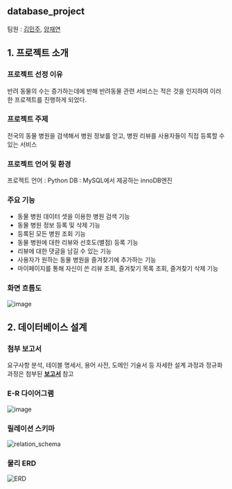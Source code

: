 ## database_project

팀원 : [김민주](https://github.com/min942773), [양재연](https://github.com/reyeon1209)

## 1. 프로젝트 소개
### 프로젝트 선정 이유
반려 동물의 수는 증가하는데에 반해 반려동물 관련 서비스는 적은 것을 인지하여 이러한 프로젝트를 진행하게 되었다.

### 프로젝트 주제
전국의 동물 병원을 검색해서 병원 정보를 얻고, 병원 리뷰를 사용자들이 직접 등록할 수 있는 서비스

### 프로젝트 언어 및 환경
프로젝트 언어 : Python
DB : MySQL에서 제공하는 innoDB엔진

### 주요 기능
* 동물 병원 데이터 셋을 이용한 병원 검색 기능
* 동물 병원 정보 등록 및 삭제 기능
* 등록된 모든 병원 조회 기능
* 동물 병원에 대한 리뷰와 선호도(별점) 등록 기능
* 리뷰에 대한 댓글을 남길 수 있는 기능
* 사용자가 원하는 동물 병원을 즐겨찾기에 추가하는 기능
* 마이페이지를 통해 자신이 쓴 리뷰 조회, 즐겨찾기 목록 조회, 즐겨찾기 삭제 기능

### 화면 흐름도
![image](https://user-images.githubusercontent.com/46713032/69898757-c9d38880-13a0-11ea-9bd5-9aafea87488f.png)

## 2. 데이터베이스 설계
### 첨부 보고서
요구사항 분석, 테이블 명세서, 용어 사전, 도메인 기술서 등 자세한 설계 과정과 정규화 과정은 첨부된 [**보고서**](https://github.com/min942773/database_project/blob/master/Animal%20Care.pdf) 참고

### E-R 다이어그램
![image](https://user-images.githubusercontent.com/46713032/69898764-e7a0ed80-13a0-11ea-83ea-20204639b2ae.png)

### 릴레이션 스키마
![relation_schema](https://github.com/min942773/database_project/blob/master/images/image2.PNG?raw=true)

### 물리 ERD
![ERD](https://github.com/min942773/database_project/blob/master/images/image.png?raw=true)
